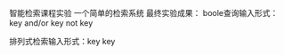 智能检索课程实验
一个简单的检索系统
最终实验成果：
boole查询输入形式：key and/or key
                    not key

排列式检索输入形式：key key

